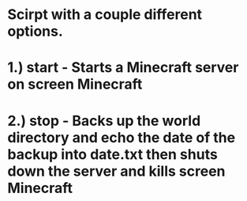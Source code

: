 # Scirpt with a couple different options.
#
# 1.) start - Starts a Minecraft server on screen Minecraft
#
# 2.) stop - Backs up the world directory and echo the date of the backup into date.txt then shuts down the server and kills screen Minecraft
